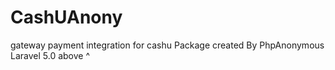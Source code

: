 # CashUAnony
gateway payment integration for cashu Package created By PhpAnonymous Laravel 5.0 above ^ 
